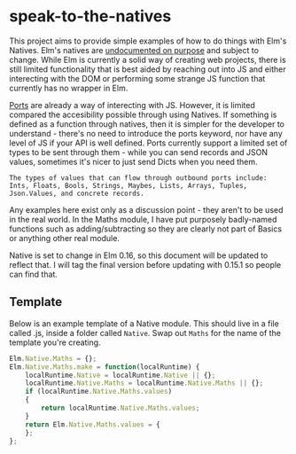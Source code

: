 # speak-to-the-natives

This project aims to provide simple examples of how to do things with Elm's Natives. Elm's natives are [undocumented on purpose](https://groups.google.com/forum/#!topic/elm-discuss/DPuUPv72abc) and subject to change. While Elm is currently a solid way of creating web projects, there is still limited functionality that is best aided by reaching out into JS and either interecting with the DOM or performing some strange JS function that currently has no wrapper in Elm.

[Ports](http://elm-lang.org/guide/interop#ports) are already a way of interecting with JS. However, it is limited compared the accesibility possible through using Natives. If something is defined as a function through natives, then it is simpler for the developer to understand - there's no need to introduce the ports keyword, nor have any level of JS if your API is well defined. Ports currently support a limited set of types to be sent through them - while you can send records and JSON values, sometimes it's nicer to just send Dicts when you need them.

```
The types of values that can flow through outbound ports include:
Ints, Floats, Bools, Strings, Maybes, Lists, Arrays, Tuples,
Json.Values, and concrete records.
```

Any examples here exist only as a discussion point - they aren't to be used in the real world. In the Maths module, I have put purposely badly-named functions such as adding/subtracting so they are clearly not part of Basics or anything other real module.


Native is set to change in Elm 0.16, so this document will be updated to reflect that. I will tag the final version before updating with 0.15.1 so people can find that.

Template
--------

Below is an example template of a Native module. This should live in a file called <ModuleName>.js, inside a folder called `Native`.
Swap out `Maths` for the name of the template you're creating.

```javascript
Elm.Native.Maths = {};
Elm.Native.Maths.make = function(localRuntime) {
    localRuntime.Native = localRuntime.Native || {};
    localRuntime.Native.Maths = localRuntime.Native.Maths || {};
    if (localRuntime.Native.Maths.values)
    {
        return localRuntime.Native.Maths.values;
    }
    return Elm.Native.Maths.values = {
    };
};
```
